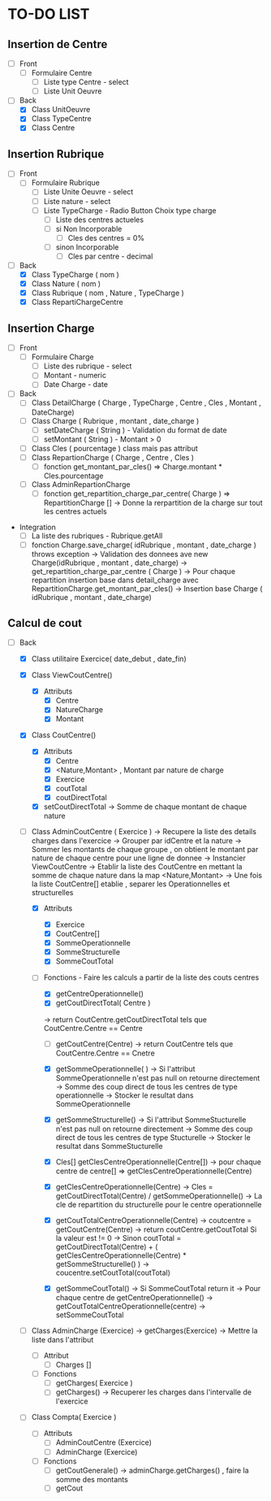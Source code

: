 # TO-DO LIST

## Insertion de Centre

- [ ] Front
  - [ ] Formulaire Centre
    - [ ] Liste type Centre - select
    - [ ] Liste Unit Oeuvre
- [ ] Back
  - [x] Class UnitOeuvre
  - [x] Class TypeCentre
  - [x] Class Centre

## Insertion Rubrique

- [ ] Front
  - [ ] Formulaire Rubrique
    - [ ] Liste Unite Oeuvre - select
    - [ ] Liste nature - select
    - [ ] Liste TypeCharge - Radio Button Choix type charge
      - [ ] Liste des centres actueles
      - [ ] si Non Incorporable
        - [ ] Cles des centres = 0%
      - [ ] sinon Incorporable
        - [ ] Cles par centre - decimal
- [ ] Back
  - [x] Class TypeCharge ( nom )
  - [x] Class Nature ( nom )
  - [x] Class Rubrique ( nom , Nature , TypeCharge )
  - [x] Class RepartiChargeCentre

## Insertion Charge

- [ ] Front
  - [ ] Formulaire Charge
    - [ ] Liste des rubrique - select
    - [ ] Montant - numeric
    - [ ] Date Charge - date
- [ ] Back
  - [ ] Class DetailCharge ( Charge , TypeCharge , Centre , Cles , Montant , DateCharge)
  - [ ] Class Charge ( Rubrique , montant , date_charge )
    - [ ] setDateCharge ( String ) - Validation du format de date
    - [ ] setMontant ( String ) - Montant > 0
  - [ ] Class Cles ( pourcentage ) class mais pas attribut
  - [ ] Class RepartionCharge ( Charge , Centre , Cles )
    - [ ] fonction get_montant_par_cles() => Charge.montant * Cles.pourcentage 
  - [ ] Class AdminRepartionCharge       
    - [ ] fonction get_repartition_charge_par_centre( Charge ) => RepartitionCharge []
        -> Donne la rerpartition de la charge sur tout les centres actuels
- Integration
  - [ ] La liste des rubriques - Rubrique.getAll
  - [ ] fonction Charge.save_charge( idRubrique , montant , date_charge ) throws exception
    -> Validation des donnees ave new Charge(idRubrique , montant , date_charge)
    -> get_repartition_charge_par_centre ( Charge )
    -> Pour chaque repartition insertion base dans detail_charge avec RepartitionCharge.get_montant_par_cles()
    -> Insertion base Charge ( idRubrique , montant , date_charge)

## Calcul de cout

- [ ] Back
  - [x] Class utilitaire Exercice( date_debut , date_fin)
  - [x] Class ViewCoutCentre()
    - [x] Attributs
      - [x] Centre
      - [x] NatureCharge
      - [x] Montant

  - [x] Class CoutCentre()
    - [x] Attributs
      - [x] Centre
      - [x] <Nature,Montant> , Montant par nature de charge
      - [x] Exercice
      - [x] coutTotal
      - [x] coutDirectTotal
    - [x] setCoutDirectTotal
    -> Somme de chaque montant de chaque nature

  - [ ] Class AdminCoutCentre ( Exercice )
    -> Recupere la liste des details charges dans l'exercice
    -> Grouper par idCentre et la nature
    -> Sommer les montants de chaque groupe , on obtient le montant par nature de chaque centre pour une ligne de donnee
    -> Instancier ViewCoutCentre
    -> Etablir la liste des CoutCentre en mettant la somme de chaque nature dans la map <Nature,Montant>
    -> Une fois la liste CoutCentre[] etablie , separer les Operationnelles et structurelles

    - [x] Attributs
      - [x] Exercice
      - [x] CoutCentre[]
      - [x] SommeOperationnelle
      - [x] SommeStructurelle
      - [x] SommeCoutTotal

    - [ ] Fonctions - Faire les calculs a partir de la liste des couts centres
      - [x] getCentreOperationnelle()
      - [x] getCoutDirectTotal( Centre )

      -> return CoutCentre.getCoutDirectTotal tels que CoutCentre.Centre == Centre

      - [ ] getCoutCentre(Centre)
      -> return CoutCentre tels que CoutCentre.Centre == Cnetre

      - [x] getSommeOperationnelle( ) -> Si l'attribut SommeOperationnelle n'est pas null on retourne directement
        -> Somme des coup direct de tous les centres de type operationnelle
        -> Stocker le resultat dans SommeOperationnelle

      - [x] getSommeStructurelle() -> Si l'attribut SommeStucturelle n'est pas null on retourne directement
        -> Somme des coup direct de tous les centres de type Stucturelle
        -> Stocker le resultat dans SommeStucturelle

      - [x] Cles[] getClesCentreOperationnelle(Centre[])
      ->  pour chaque centre de centre[] => getClesCentreOperationnelle(Centre)

      - [x] getClesCentreOperationnelle(Centre)
      -> Cles = getCoutDirectTotal(Centre) / getSommeOperationnelle()
      -> La cle de repartition du structurelle pour le centre operationnelle

      - [x] getCoutTotalCentreOperationnelle(Centre)
      -> coutcentre = getCoutCentre(Centre)
      ->  return coutCentre.getCoutTotal Si la valeur est != 0
      -> Sinon coutTotal = getCoutDirectTotal(Centre) + ( getClesCentreOperationnelle(Centre) * getSommeStructurelle() )
      -> coucentre.setCoutTotal(coutTotal)

      - [x] getSommeCoutTotal()
      -> Si SommeCoutTotal return it
      -> Pour chaque centre de getCentreOperationnelle()
      -> getCoutTotalCentreOperationnelle(centre)
      -> setSommeCoutTotal

  - [ ] Class AdminCharge (Exercice) 
  -> getCharges(Exercice) -> Mettre la liste dans l'attribut

    - [ ] Attribut
      - [ ] Charges []
    - [ ] Fonctions
      - [ ] getCharges( Exercice )
      - [ ] getCharges()
      -> Recuperer les charges dans l'intervalle de l'exercice
  - [ ] Class Compta( Exercice )
    - [ ] Attributs
      - [ ] AdminCoutCentre (Exercice)
      - [ ] AdminCharge (Exercice)
    - [ ] Fonctions
      - [ ] getCoutGenerale()
      -> adminCharge.getCharges() , faire la somme des montants
      - [ ] getCout
